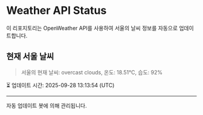 
# Weather API Status

이 리포지토리는 OpenWeather API를 사용하여 서울의 날씨 정보를 자동으로 업데이트합니다.

## 현재 서울 날씨
> 서울의 현재 날씨: overcast clouds, 온도: 18.51°C, 습도: 92%

⏳ 업데이트 시간: 2025-09-28 13:13:54 (UTC)

---
자동 업데이트 봇에 의해 관리됩니다.

